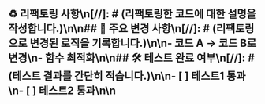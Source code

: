 ## ♻️ 리팩토링 사항\n[//]: # (리팩토링한 코드에 대한 설명을 작성합니다.)\n\n## 📜 주요 변경 사항\n[//]: # (리팩토링으로 변경된 로직을 기록합니다.)\n\n- 코드 A → 코드 B로 변경\n- 함수 최적화\n\n## 🛠 테스트 완료 여부\n[//]: # (테스트 결과를 간단히 적습니다.)\n\n- [ ] 테스트1 통과\n- [ ] 테스트2 통과\n\n